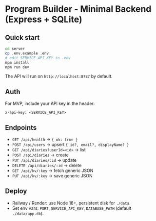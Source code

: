 # Program Builder - Minimal Backend (Express + SQLite)

## Quick start
```bash
cd server
cp .env.example .env
# edit SERVICE_API_KEY in .env
npm install
npm run dev
```
The API will run on `http://localhost:8787` by default.

## Auth
For MVP, include your API key in the header:
```
x-api-key: <SERVICE_API_KEY>
```

## Endpoints
- `GET /api/health` → `{ ok: true }`
- `POST /api/users` → upsert `{ id?, email?, displayName? }`
- `GET /api/diaries?userId=<id>` → list
- `POST /api/diaries` → create
- `PUT /api/diaries/:id` → update
- `DELETE /api/diaries/:id` → delete
- `GET /api/kv/:key` → fetch generic JSON
- `PUT /api/kv/:key` → save generic JSON

## Deploy
- Railway / Render: use Node 18+, persistent disk for `./data`.
- Set env vars: `PORT`, `SERVICE_API_KEY`, `DATABASE_PATH` (default `./data/app.db`).